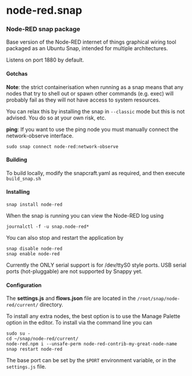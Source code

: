 # node-red.snap

### Node-RED snap package

Base version of the Node-RED internet of things graphical wiring tool
packaged as an Ubuntu Snap, intended for multiple architectures.

Listens on port 1880 by default.

#### Gotchas

**Note**: the strict containerisation when running as a snap means that any nodes that try to shell out or spawn other commands (e.g. exec) will probably fail as they will not have access to system resources.

You can relax this by installing the snap in `--classic` mode but this is not advised. You do so at your own risk, etc.

**ping**: If you want to use the ping node you must manually connect the network-observe interface.

    sudo snap connect node-red:network-observe


#### Building

To build locally, modify the snapcraft.yaml as required, and then execute `build_snap.sh`

#### Installing

    snap install node-red

When the snap is running you can view the Node-RED log using

    journalctl -f -u snap.node-red*

You can also stop and restart the application by

    snap disable node-red
    snap enable node-red

Currently the ONLY serial support is for /dev/ttyS0 style ports.
USB serial ports (hot-pluggable) are not supported by Snappy yet.

#### Configuration

The **settings.js** and **flows.json** file are located in the `/root/snap/node-red/current/` directory.

To install any extra nodes, the best option is to use the Manage Palette option in the editor.
To install via the command line you can

    sudo su -
    cd ~/snap/node-red/current/
    node-red.npm i --unsafe-perm node-red-contrib-my-great-node-name
    snap restart node-red

The base port can be set by the `$PORT` environment variable, or in the `settings.js` file.
